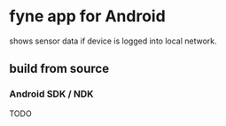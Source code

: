 # fyne app for Android
shows sensor data if device is logged into local network.

## build from source
### Android SDK / NDK
TODO
